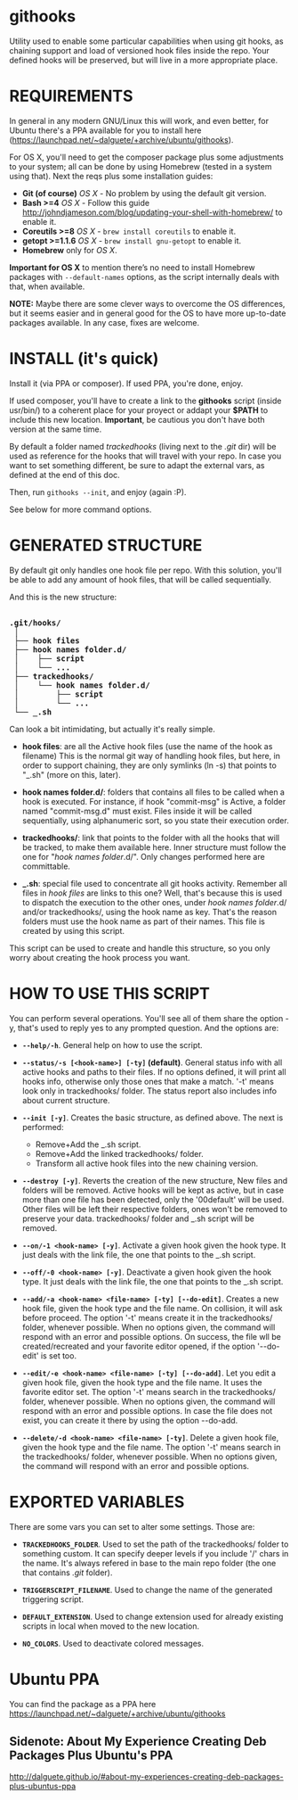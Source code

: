 # githooks
Utility used to enable some particular capabilities when using git hooks, as
chaining support and load of versioned hook files inside the repo. Your defined
hooks will be preserved, but will live in a more appropriate place.

# REQUIREMENTS
In general in any modern GNU/Linux this will work, and even better, for Ubuntu there's
a PPA available for you to install here (<https://launchpad.net/~dalguete/+archive/ubuntu/githooks>).

For OS X, you'll need to get the composer package plus some adjustments to your system;
all can be done by using Homebrew (tested in a system using that).
Next the reqs plus some installation guides:
* **Git (of course)**
*OS X* - No problem by using the default git version.
* **Bash >=4**
*OS X* - Follow this guide http://johndjameson.com/blog/updating-your-shell-with-homebrew/ to enable it.
* **Coreutils >=8**
*OS X* - `brew install coreutils` to enable it.
* **getopt >=1.1.6**
*OS X* - `brew install gnu-getopt` to enable it.
* **Homebrew**
only for *OS X*.

**Important for OS X** to mention there’s no need to install Homebrew packages with
`--default-names` options, as the script internally deals with that, when available.

**NOTE:** Maybe there are some clever ways to overcome the OS differences, but it seems
easier and in general good for the OS to have more up-to-date packages available. In any
case, fixes are welcome.

# INSTALL (it's quick)
Install it (via PPA or composer). If used PPA, you're done, enjoy.

If used composer, you'll have to create a link to the **githooks** script (inside usr/bin/)
to a coherent place for your proyect or addapt your **$PATH** to include this new location.
**Important**, be cautious you don't have both version at the same time.

By default a folder named *trackedhooks* (living next to the *.git* dir) will be
used as reference for the hooks that will travel with your repo. In case you want
to set something different, be sure to adapt the external vars, as defined at the
end of this doc.

Then, run `githooks --init`, and enjoy (again :P).

See below for more command options.

# GENERATED STRUCTURE
By default git only handles one hook file per repo. With this solution, you'll
be able to add any amount of hook files, that will be called sequentially.

And this is the new structure:

<pre><strong>
.git/hooks/
 │
 ├── hook files
 ├── hook names folder.d/
 │    ├── script
 │    └── ...
 ├── trackedhooks/
 │    └── hook names folder.d/
 │        ├── script
 │        └── ...
 └── _.sh
</strong></pre>

Can look a bit intimidating, but actually it's really simple.

* **hook files**: are all the Active hook files (use the name of the hook as filename)
  This is the normal git way of handling hook files, but here, in order to support
  chaining, they are only symlinks (ln -s) that points to "_.sh" (more on this, later).

* **hook names folder.d/**: folders that contains all files to be called when a
  hook is executed. For instance, if hook "commit-msg" is Active, a folder named
  "commit-msg.d" must exist.
  Files inside it will be called sequentially, using alphanumeric sort, so you
  state their execution order.

* **trackedhooks/**: link that points to the folder with all the hooks that will
  be tracked, to make them available here. Inner structure must follow the one for
 "*hook names folder*.d/". Only changes performed here are committable.

* **_.sh**: special file used to concentrate all git hooks activity. Remember
  all files in *hook files* are links to this one? Well, that's because this
  is used to dispatch the execution to the other ones, under *hook names folder*.d/
  and/or trackedhooks/, using the hook name as key. That's the reason folders
  must use the hook name as part of their names.
  This file is created by using this script.

This script can be used to create and handle this structure, so you only worry
about creating the hook process you want.

# HOW TO USE THIS SCRIPT
You can perform several operations. You'll see all of them share the option -y,
that's used to reply yes to any prompted question. And the options are:

* **`--help/-h`**. General help on how to use the script.

* **`--status/-s [<hook-name>] [-ty]` (default)**. General status info
with all active hooks and paths to their files. If no options defined, it will print
all hooks info, otherwise only those ones that make a match. '-t' means look only
in trackedhooks/ folder. The status report also includes info about current structure.

* **`--init [-y]`**. Creates the basic structure, as defined above. The next is performed:

  * Remove+Add the _.sh script.
  * Remove+Add the linked trackedhooks/ folder.
  * Transform all active hook files into the new chaining version.

* **`--destroy [-y]`**. Reverts the creation of the new structure, New files and
folders will be removed. Active hooks will be kept as active, but in case more than
one file has been detected, only the '00default' will be used. Other files will be
left their respective folders, ones won't be removed to preserve your data.
trackedhooks/ folder and _.sh script will be removed.

* **`--on/-1 <hook-name> [-y]`**. Activate a given hook given the hook type. It just
deals with the link file, the one that points to the _.sh script.

* **`--off/-0 <hook-name> [-y]`**. Deactivate a given hook given the hook type. It
just deals with the link file, the one that points to the _.sh script.

* **`--add/-a <hook-name> <file-name> [-ty] [--do-edit]`**. Creates a new hook file,
given the hook type and the file name. On collision, it will ask before proceed.
The option '-t' means create it in the trackedhooks/ folder, whenever possible.
When no options given, the command will respond with an error and possible
options.
On success, the file wll be created/recreated and your favorite editor opened, if
the option '--do-edit' is set too.

* **`--edit/-e <hook-name> <file-name> [-ty] [--do-add]`**. Let you edit a given hook
file, given the hook type and the file name. It uses the favorite editor set. The
option '-t' means search in the trackedhooks/ folder, whenever possible. When no
options given, the command will respond with an error and possible options.
In case the file does not exist, you can create it there by using the option --do-add.

* **`--delete/-d <hook-name> <file-name> [-ty]`**. Delete a given hook file, given the
hook type and the file name. The option '-t' means search in the trackedhooks/
folder, whenever possible. When no options given, the command will respond with
an error and possible options.

# EXPORTED VARIABLES
There are some vars you can set to alter some settings. Those are:

* **`TRACKEDHOOKS_FOLDER`**. Used to set the path of the trackedhooks/ folder to
something custom. It can specify deeper levels if you include '/' chars in the name.
It's always refered in base to the main repo folder (the one that contains *.git* folder).

* **`TRIGGERSCRIPT_FILENAME`**. Used to change the name of the generated triggering
script.

* **`DEFAULT_EXTENSION`**. Used to change extension used for already existing scripts
in local when moved to the new location.

* **`NO_COLORS`**. Used to deactivate colored messages.

Ubuntu PPA
==========

You can find the package as a PPA here https://launchpad.net/~dalguete/+archive/ubuntu/githooks

Sidenote: About My Experience Creating Deb Packages Plus Ubuntu's PPA
---------------------------------------------------------------------

http://dalguete.github.io/#about-my-experiences-creating-deb-packages-plus-ubuntus-ppa
